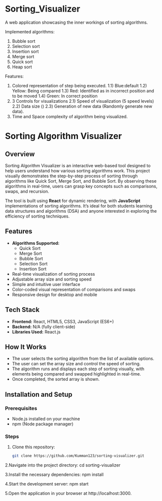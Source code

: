 # Sorting_Visualizer

A web application showcasing the inner workings of sorting algorithms.

Implemented algorithms:
1) Bubble sort
2) Selection sort
3) Insertion sort
4) Merge sort
5) Quick sort
6) Heap sort

Features:
1) Colored representation of step being executed.
  1.1) Blue:default
  1.2) Yellow: Being compared
  1.3) Red: Identified as in incorrect position and to be moved
  1.4) Green: In correct position
2) 3 Controls for visualizations
  2.1) Speed of visualization (5 speed levels)
  2.2) Data size ()
  2.3) Generation of new data (Randomly generate new data).
4) Time and Space complexity of algorithm being visualized.

# Sorting Algorithm Visualizer

## Overview
Sorting Algorithm Visualizer is an interactive web-based tool designed to help users understand how various sorting algorithms work. This project visually demonstrates the step-by-step process of sorting through algorithms like Quick Sort, Merge Sort, and Bubble Sort. By observing these algorithms in real-time, users can grasp key concepts such as comparisons, swaps, and recursion.

The tool is built using **React** for dynamic rendering, with **JavaScript** implementations of sorting algorithms. It’s ideal for both students learning data structures and algorithms (DSA) and anyone interested in exploring the efficiency of sorting techniques.

## Features
- **Algorithms Supported:**
  - Quick Sort
  - Merge Sort
  - Bubble Sort
  - Selection Sort
  - Insertion Sort
- Real-time visualization of sorting process
- Adjustable array size and sorting speed
- Simple and intuitive user interface
- Color-coded visual representation of comparisons and swaps
- Responsive design for desktop and mobile

## Tech Stack
- **Frontend:** React, HTML5, CSS3, JavaScript (ES6+)
- **Backend:** N/A (fully client-side)
- **Libraries Used:** React.js

## How It Works
- The user selects the sorting algorithm from the list of available options.
- The user can set the array size and control the speed of sorting.
- The algorithm runs and displays each step of sorting visually, with elements being compared and swapped highlighted in real-time.
- Once completed, the sorted array is shown.

## Installation and Setup

### Prerequisites
- Node.js installed on your machine
- npm (Node package manager)

### Steps
1. Clone this repository:
   ```bash
   git clone https://github.com/Kumman123/sorting-visualizer.git
   
2.Navigate into the project directory:
   cd sorting-visualizer

3.Install the necessary dependencies:
    npm install

4.Start the development server:
    npm start

5.Open the application in your browser at http://localhost:3000.

